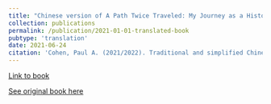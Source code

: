 ```yaml
---
title: "Chinese version of A Path Twice Traveled: My Journey as a Historian of China"
collection: publications
permalink: /publication/2021-01-01-translated-book
pubtype: 'translation'
date: 2021-06-24
citation: 'Cohen, Paul A. (2021/2022). Traditional and simplified Chinese versions of <i>A Path Twice Traveled: My Journey as a Historian of China</i>. N. Liu, Trans. Hong Kong: The Chinese University of Hong Kong Press; Beijing: Social Sciences Academic Press.'
---
```

[Link to book](https://cup.cuhk.edu.hk/index.php?route=product/product&product_id=4134)

[See original book here](https://www.hup.harvard.edu/catalog.php?isbn=9780674237292)

